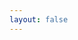 ```yaml
---
layout: false
---
```


<script setup>
import IdeDemo from '../.vitepress/components/showcase/IdeDemo.vue';
</script>

<IdeDemo/>
